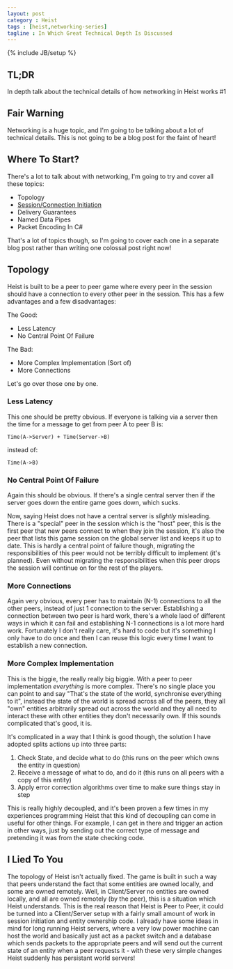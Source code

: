 ```yaml
---
layout: post
category : Heist
tags : [heist,networking-series]
tagline : In Which Great Technical Depth Is Discussed
---
```

{% include JB/setup %}


## TL;DR

In depth talk about the technical details of how networking in Heist works #1

## Fair Warning

Networking is a huge topic, and I'm going to be talking about a lot of technical details. This is not going to be a blog post for the faint of heart!

## Where To Start?

There's a lot to talk about with networking, I'm going to try and cover all these topics:

 - Topology
 - [Session/Connection Initiation](/Heist/2012/10/15/Get-Up-And-Initiate-That-Session/)
 - Delivery Guarantees
 - Named Data Pipes
 - Packet Encoding In C#
 
That's a lot of topics though, so I'm going to cover each one in a separate blog post rather than writing one colossal post right now!
 
## Topology

Heist is built to be a peer to peer game where every peer in the session should have a connection to every other peer in the session. This has a few advantages and a few disadvantages:

The Good:
- Less Latency
- No Central Point Of Failure

The Bad:
- More Complex Implementation (Sort of)
- More Connections

Let's go over those one by one.

### Less Latency

This one should be pretty obvious. If everyone is talking via a server then the time for a message to get from peer A to peer B is:

    Time(A->Server) + Time(Server->B)
   
instead of:

    Time(A->B)
    
### No Central Point Of Failure

Again this should be obvious. If there's a single central server then if the server goes down the entire game goes down, which sucks.

Now, saying Heist does not have a central server is _slightly_ misleading. There is a "special" peer in the session which is the "host" peer, this is the first peer that new peers connect to when they join the session, it's also the peer that lists this game session on the global server list and keeps it up to date. This is hardly a central point of failure though, migrating the responsibilities of this peer would not be terribly difficult to implement (it's planned). Even without migrating the responsibilities when this peer drops the session will continue on for the rest of the players.

### More Connections

Again very obvious, every peer has to maintain (N-1) connections to all the other peers, instead of just 1 connection to the server. Establishing a connection between two peer is hard work, there's a whole laod of different ways in which it can fail and establishing N-1 connections is a lot more hard work. Fortunately I don't really care, it's hard to code but it's something I only have to do once and then I can reuse this logic every time I want to establish a new connection.

### More Complex Implementation

This is the biggie, the really really big biggie. With a peer to peer implementation *everything* is more complex. There's no single place you can point to and say "That's the state of the world, synchronise everything to it", instead the state of the world is spread across all of the peers, they all "own" entities arbitrarily spread out across the world and they all need to interact these with other entities they don't necessarily own. If this sounds complicated that's good, it is.

It's complicated in a way that I think is good though, the solution I have adopted splits actions up into three parts:

1. Check State, and decide what to do (this runs on the peer which owns the entity in question)
2. Receive a message of what to do, and do it (this runs on all peers with a copy of this entity)
3. Apply error correction algorithms over time to make sure things stay in step

This is really highly decoupled, and it's been proven a few times in my experiences programming Heist that this kind of decoupling can come in useful for other things. For example, I can get in there and trigger an action in other ways, just by sending out the correct type of message and pretending it was from the state checking code.

## I Lied To You

The topology of Heist isn't actually fixed. The game is built in such a way that peers understand the fact that some entities are owned locally, and some are owned remotely. Well, in Client/Server no entities are owned locally, and all are owned remotely (by the peer), this is a situation which Heist understands. This is the real reason that Heist is Peer to Peer, it could be turned into a Client/Server setup with a fairly small amount of work in session initiation and entity ownership code. I already have some ideas in mind for long running Heist servers, where a very low power machine can host the world and basically just act as a packet switch and a database which sends packets to the appropriate peers and will send out the current state of an entity when a peer requests it - with these very simple changes Heist suddenly has persistant world servers!